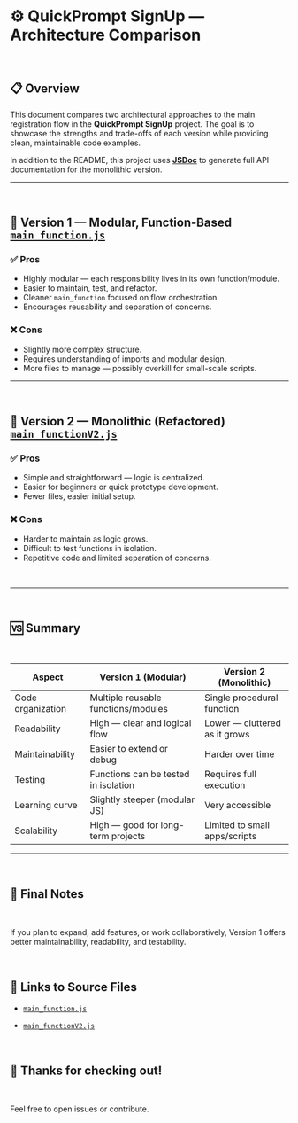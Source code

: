 # ⚙️ QuickPrompt SignUp — Architecture Comparison

</br>

## 📋 Overview

This document compares two architectural approaches to the main registration flow in the **QuickPrompt SignUp** project. The goal is to showcase the strengths and trade-offs of each version while providing clean, maintainable code examples.

In addition to the README, this project uses **[JSDoc](./docs/monolithic/index.html)** to generate full API documentation for the monolithic version.

---
</br>


## 🧱 Version 1 — Modular, Function-Based [`main_function.js`](https://github.com/apedrodev1/JavaScript-Learning-HUB/blob/main/QuickPrompt%20SignUp/js/functions/mainFunction.js)

### ✅ Pros
- Highly modular — each responsibility lives in its own function/module.
- Easier to maintain, test, and refactor.
- Cleaner `main_function` focused on flow orchestration.
- Encourages reusability and separation of concerns.

### ❌ Cons
- Slightly more complex structure.
- Requires understanding of imports and modular design.
- More files to manage — possibly overkill for small-scale scripts.

---

</br>

## 🧩 Version 2 — Monolithic (Refactored) [`main_functionV2.js`](https://github.com/apedrodev1/JavaScript-Learning-HUB/blob/main/QuickPrompt%20SignUp/js/functions/mainFunctionV2.js)

### ✅ Pros
- Simple and straightforward — logic is centralized.
- Easier for beginners or quick prototype development.
- Fewer files, easier initial setup.

### ❌ Cons
- Harder to maintain as logic grows.
- Difficult to test functions in isolation.
- Repetitive code and limited separation of concerns.

</br>

---
</br>

## 🆚 Summary
</br>

| Aspect            | Version 1 (Modular)                  | Version 2 (Monolithic)            |
| ----------------- | ------------------------------------ | --------------------------------- |
| Code organization | Multiple reusable functions/modules  | Single procedural function        |
| Readability       | High — clear and logical flow        | Lower — cluttered as it grows     |
| Maintainability   | Easier to extend or debug            | Harder over time                  |
| Testing           | Functions can be tested in isolation | Requires full execution           |
| Learning curve    | Slightly steeper (modular JS)        | Very accessible                   |
| Scalability       | High — good for long-term projects   | Limited to small apps/scripts     |

---

</br>


## 🔧 Final Notes

</br>

If you plan to expand, add features, or work collaboratively, Version 1 offers better maintainability, readability, and testability.


</br>

## 📎 Links to Source Files

- [`main_function.js`](https://github.com/apedrodev1/JavaScript-Learning-HUB/blob/main/QuickPrompt%20SignUp/js/functions/mainFunction.js)


- [`main_functionV2.js`](https://github.com/apedrodev1/JavaScript-Learning-HUB/blob/main/QuickPrompt%20SignUp/js/functions/mainFunctionV2.js)




</br>

## 🎉 Thanks for checking out!

</br>

Feel free to open issues or contribute.


